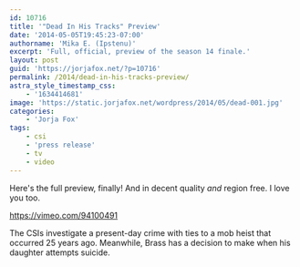```yaml
---
id: 10716
title: '"Dead In His Tracks" Preview'
date: '2014-05-05T19:45:23-07:00'
authorname: 'Mika E. (Ipstenu)'
excerpt: 'Full, official, preview of the season 14 finale.'
layout: post
guid: 'https://jorjafox.net/?p=10716'
permalink: /2014/dead-in-his-tracks-preview/
astra_style_timestamp_css:
    - '1634414681'
image: 'https://static.jorjafox.net/wordpress/2014/05/dead-001.jpg'
categories:
    - 'Jorja Fox'
tags:
    - csi
    - 'press release'
    - tv
    - video
---
```


Here's the full preview, finally! And in decent quality _and_ region free. I love you too.

https://vimeo.com/94100491

The CSIs investigate a present-day crime with ties to a mob heist that occurred 25 years ago. Meanwhile, Brass has a decision to make when his daughter attempts suicide.

